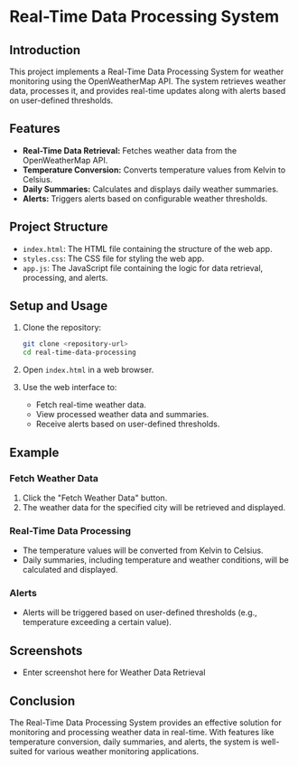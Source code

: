 # Real-Time Data Processing System

## Introduction

This project implements a Real-Time Data Processing System for weather monitoring using the OpenWeatherMap API. The system retrieves weather data, processes it, and provides real-time updates along with alerts based on user-defined thresholds.

## Features

- **Real-Time Data Retrieval:** Fetches weather data from the OpenWeatherMap API.
- **Temperature Conversion:** Converts temperature values from Kelvin to Celsius.
- **Daily Summaries:** Calculates and displays daily weather summaries.
- **Alerts:** Triggers alerts based on configurable weather thresholds.

## Project Structure

- `index.html`: The HTML file containing the structure of the web app.
- `styles.css`: The CSS file for styling the web app.
- `app.js`: The JavaScript file containing the logic for data retrieval, processing, and alerts.

## Setup and Usage

1. Clone the repository:

    ```sh
    git clone <repository-url>
    cd real-time-data-processing
    ```

2. Open `index.html` in a web browser.

3. Use the web interface to:
    - Fetch real-time weather data.
    - View processed weather data and summaries.
    - Receive alerts based on user-defined thresholds.

## Example

### Fetch Weather Data

1. Click the "Fetch Weather Data" button.
2. The weather data for the specified city will be retrieved and displayed.

### Real-Time Data Processing

- The temperature values will be converted from Kelvin to Celsius.
- Daily summaries, including temperature and weather conditions, will be calculated and displayed.

### Alerts

- Alerts will be triggered based on user-defined thresholds (e.g., temperature exceeding a certain value).

## Screenshots

- Enter screenshot here for Weather Data Retrieval

## Conclusion

The Real-Time Data Processing System provides an effective solution for monitoring and processing weather data in real-time. With features like temperature conversion, daily summaries, and alerts, the system is well-suited for various weather monitoring applications.
